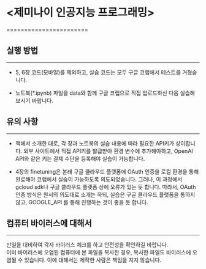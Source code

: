 # <제미나이 인공지능 프로그래밍>
=======================

## 실행 방법
---
* 5, 6장 코드(모바일)를 제외하고, 실습 코드는 모두 구글 코랩에서 테스트를 거쳤습니다.

* 노트북(*.ipynb) 파일을 data와 함께 구글 코랩으로 직접 업로드하신 다음 실습해 보시기 바랍니다.

## 유의 사항
---
* 책에서 소개한 대로, 각 장과 노트북의 실습 내용에 따라 필요한 API키가 상이합니다. 
외부 사이트에서 직접 API키를 발급받아 환경 변수에 추가해야하고, OpenAI API와 같은 키는 결제 수단을 등록해야 실습이 가능합니다.

* 4장의 finetuning은 본래 구글 클라우드 플랫폼에 OAuth 인증을 로컬 환경을 통해 완료해야 코랩에서 실습이 가능하도록 의도되었습니다.
그러나, 이 과정에서 gcloud sdk나 구글 클라우드 플랫폼 상에 오류가 있는 듯 합니다. 따라서, OAuth 인증 방식은 원서의 의도대로 소개는 하되, 실습은 구글 클라우드 플랫폼을 통하지 않고, GOOGLE_API 를 통해 진행하는 것이 좋을 듯 합니다.

## 컴퓨터 바이러스에 대해서
---
만일을 대비하여 각자 바이러스 체크를 하고 안전성을 확인하길 바랍니다.<br/>
이미 바이러스에 오염된 컴퓨터에 본 파일을 복사한 경우, 복사한 파일도 바이러스에 오염될 수 있습니다. 이에 대해서는 제작한 사람은 책임을 지지 않습니다.
